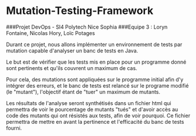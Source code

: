 # Mutation-Testing-Framework

###Projet DevOps - SI4 Polytech Nice Sophia
###Equipe 3 : Loryn Fontaine, Nicolas Hory, Loïc Potages

Durant ce projet, nous allons implémenter un environnement de tests par mutation
capable d'analyser un banc de tests en Java.

Le but est de vérifier que les tests mis en place pour un programme donné sont 
pertinents et qu'ils couvrent un maximum de cas. 

Pour cela, des mutations sont appliquées sur le programme initial afin d'y intégrer
des erreurs, et le banc de tests est relancé sur le programe  modifié (le "mutant"),
l'objectif étant de "tuer" un maximum de mutants.

Les résultats de l'analyse seront synthétisés dans un fichier html qui permettra de
voir le pourcentage de mutants "tués" et d'avoir accès au code des mutants qui ont
résistés aux tests, afin de voir pourquoi. Ce fichier permettra de mettre en
avant la pertinence et l'efficacité du banc de tests fourni. 
